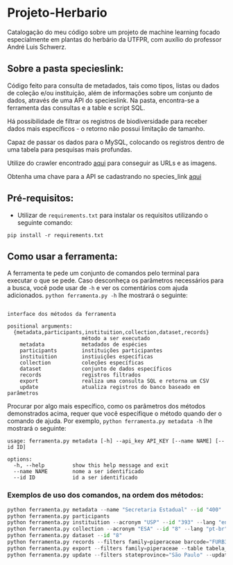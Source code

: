 # Projeto-Herbario
Catalogação do meu código sobre um projeto de machine learning focado especialmente em plantas do herbário da UTFPR, com auxílio do professor André Luis Schwerz.

## Sobre a pasta specieslink:
Código feito para consulta de metadados, tais como tipos, listas ou dados de coleção e/ou instituição, além de informações sobre um conjunto de dados, através de uma API do specieslink. Na pasta, encontra-se a ferramenta das consultas e a table e script SQL.

Há possibilidade de filtrar os registros de biodiversidade para receber dados mais específicos - o retorno não possui limitação de tamanho.

Capaz de passar os dados para o MySQL, colocando os registros dentro de uma tabela para pesquisas mais profundas.

Utilize do crawler encontrado [aqui](https://github.com/xaaaandao/downloader-specieslink/tree/master) para conseguir as URLs e as imagens.

Obtenha uma chave para a API se cadastrando no species_link [aqui](https://specieslink.net/ws/1.0/)

## Pré-requisitos:
- Utilizar de ```requirements.txt``` para instalar os requisitos utilizando o seguinte comando:
```
pip install -r requirements.txt
```

## Como usar a ferramenta:
A ferramenta te pede um conjunto de comandos pelo terminal para executar o que se pede. Caso desconheça os parâmetros necessários para a busca, você pode usar de ```-h``` e ver os comentários com ajuda adicionados.
```python ferramenta.py -h``` lhe mostrará o seguinte:
```

interface dos métodos da ferramenta

positional arguments:
  {metadata,participants,instituition,collection,dataset,records}
                        método a ser executado
    metadata            metadados de espécies
    participants        instituições participantes
    instituition        instiuições específicas
    collection          coleções específicas
    dataset             conjunto de dados específicos
    records             registros filtrados
    export              realiza uma consulta SQL e retorna um CSV
    update              atualiza registros do banco baseado em parâmetros
```

Procurar por algo mais específico, como os parâmetros dos métodos demonstrados acima, requer que você especifique o método quando der o comando de ajuda.
Por exemplo, ```python ferramenta.py metadata -h``` lhe mostrará o seguinte:
```
usage: ferramenta.py metadata [-h] --api_key API_KEY [--name NAME] [--id ID]

options:
  -h, --help         show this help message and exit
  --name NAME        nome a ser identificado
  --id ID            id a ser identificado
```

### Exemplos de uso dos comandos, na ordem dos métodos:
```python
python ferramenta.py metadata --name "Secretaria Estadual" --id "400"
python ferramenta.py participants
python ferramenta.py instituition --acronym "USP" --id "393" --lang "en"  
python ferramenta.py collection --acronym "ESA" --id "8" --lang "pt-br"
python ferramenta.py dataset --id "8"
python ferramenta.py records --filters family=piperaceae barcode="FURB38192" --table tabela_exemplo
python ferramenta.py export --filters family=piperaceae --table tabela_exemplo --colums "coluna_exemplo" --output_csv_path resultados.csv
python ferramenta.py update --filters stateprovince="São Paulo" --update_values="Santa Catarina" --table tabela_exemplo
```
